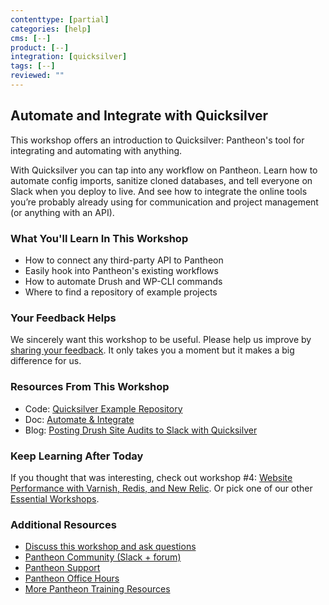 ```yaml
---
contenttype: [partial]
categories: [help]
cms: [--]
product: [--]
integration: [quicksilver]
tags: [--]
reviewed: ""
---
```


## Automate and Integrate with Quicksilver

This workshop offers an introduction to Quicksilver: Pantheon's tool for integrating and automating with anything.

With Quicksilver you can tap into any workflow on Pantheon. Learn how to automate config imports, sanitize cloned databases, and tell everyone on Slack when you deploy to live. And see how to integrate the online tools you’re probably already using for communication and project management (or anything with an API).

### What You'll Learn In This Workshop

- How to connect any third-party API to Pantheon
- Easily hook into Pantheon's existing workflows
- How to automate Drush and WP-CLI commands
- Where to find a repository of example projects

<Youtube src="Xs8QBZHlEDA" title="Automate and Integrate With Quicksilver" start="20" />


### Your Feedback Helps

We sincerely want this workshop to be useful. Please help us improve by [sharing your feedback](https://www.getfeedback.com/r/FHnfj1n8?gf_q[8821859]=17495039). It only takes you a moment but it makes a big difference for us.

### Resources From This Workshop

- Code: [Quicksilver Example Repository](https://github.com/pantheon-systems/quicksilver-examples)
- Doc: [Automate & Integrate](/automate)
- Blog: [Posting Drush Site Audits to Slack with Quicksilver](https://pantheon.io/blog/posting-drush-site-audits-slack-quicksilver)

### Keep Learning After Today

If you thought that was interesting, check out workshop #4: [Website Performance with Varnish, Redis, and New Relic](/workshops?c=lw4). Or pick one of our other [Essential Workshops](https://pantheon.io/workshops).

### Additional Resources

- [Discuss this workshop and ask questions](https://discuss.pantheon.io/c/pantheon-training/automate-integrate-quicksilver/54)
- [Pantheon Community (Slack + forum)](/pantheon-community)
- [Pantheon Support](/guides/support)
- [Pantheon Office Hours](https://pantheon.io/agencies/office-hours)
- [More Pantheon Training Resources](https://pantheon.io/learn-pantheon)
